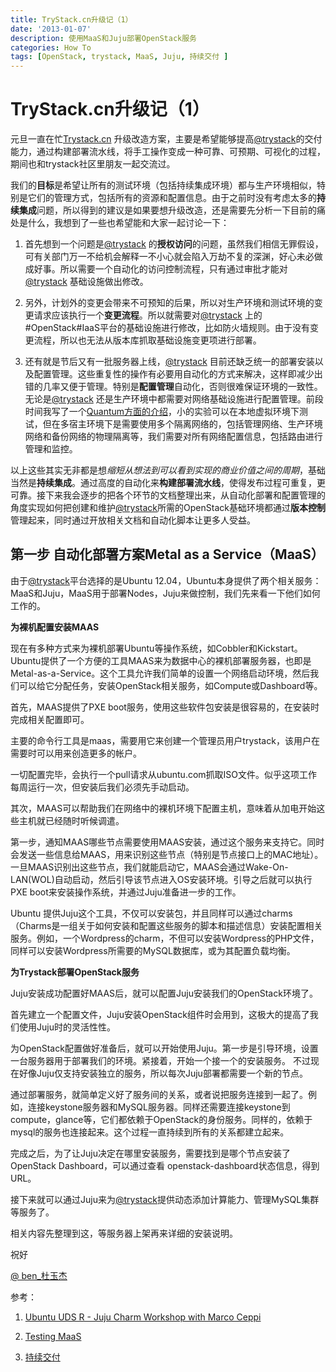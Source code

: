 ```yaml
---
title: TryStack.cn升级记（1）
date: '2013-01-07'
description: 使用MaaS和Juju部署OpenStack服务
categories: How To
tags: [OpenStack, trystack, MaaS, Juju, 持续交付 ]
---
```

# TryStack.cn升级记（1） #

元旦一直在忙[Trystack.cn](http://www.trystack.cn) 升级改造方案，主要是希望能够提高[@trystack](http://weibo.com/trystack)的交付能力，通过构建部署流水线，将手工操作变成一种可靠、可预期、可视化的过程，期间也和trystack社区里朋友一起交流过。

我们的**目标**是希望让所有的测试环境（包括持续集成环境）都与生产环境相似，特别是它们的管理方式，包括所有的资源和配置信息。由于之前时没有考虑太多的**持续集成**问题，所以得到的建议是如果要想升级改造，还是需要先分析一下目前的痛处是什么，我想到了一些也希望能和大家一起讨论一下：

1. 首先想到一个问题是[@trystack](http://weibo.com/trystack) 的**授权访问**的问题，虽然我们相信无罪假设，可有关部门万一不给机会解释一不小心就会陷入万劫不复的深渊，好心未必做成好事。所以需要一个自动化的访问控制流程，只有通过审批才能对[@trystack](http://weibo.com/trystack) 基础设施做出修改。
	
2. 另外，计划外的变更会带来不可预知的后果，所以对生产环境和测试环境的变更请求应该执行一个**变更流程**。所以就需要对[@trystack](http://weibo.com/trystack) 上的#OpenStack#IaaS平台的基础设施进行修改，比如防火墙规则。由于没有变更流程，所以也无法从版本库抓取基础设施变更项进行部署。

3. 还有就是节后又有一批服务器上线，[@trystack](http://weibo.com/trystack) 目前还缺乏统一的部署安装以及配置管理。这些重复性的操作有必要用自动化的方式来解决，这样即减少出错的几率又便于管理。特别是**配置管理**自动化，否则很难保证环境的一致性。无论是[@trystack](weibo.com/trystack) 还是生产环境中都需要对网络基础设施进行配置管理。前段时间我写了一个[Quantum方面的介绍](http://www.tektalk.org/2012/12/23/19893/)，小的实验可以在本地虚拟环境下测试，但在多宿主环境下是需要使用多个隔离网络的，包括管理网络、生产环境网络和备份网络的物理隔离等，我们需要对所有网络配置信息，包括路由进行管理和监控。

以上这些其实无非都是想*缩短从想法到可以看到实现的商业价值之间的周期*，基础当然是**持续集成**。通过高度的自动化来**构建部署流水线**，使得发布过程可重复，更可靠。接下来我会逐步的把各个环节的文档整理出来，从自动化部署和配置管理的角度实现如何把创建和维护[@trystack](webibo.com/trystack)所需的OpenStack基础环境都通过**版本控制**管理起来，同时通过开放相关文档和自动化脚本让更多人受益。
	
## 第一步 自动化部署方案Metal as a Service（MaaS） ##

由于[@trystack](http://weibo.com/trystack)平台选择的是Ubuntu 12.04，Ubuntu本身提供了两个相关服务：MaaS和Juju，MaaS用于部署Nodes，Juju来做控制，我们先来看一下他们如何工作的。

**为裸机配置安装MAAS**

现在有多种方式来为裸机部署Ubuntu等操作系统，如Cobbler和Kickstart。Ubuntu提供了一个方便的工具MAAS来为数据中心的裸机部署服务器，也即是Metal-as-a-Service。这个工具允许我们简单的设置一个网络启动环境，然后我们可以给它分配任务，安装OpenStack相关服务，如Compute或Dashboard等。

首先，MAAS提供了PXE boot服务，使用这些软件包安装是很容易的，在安装时完成相关配置即可。

主要的命令行工具是maas，需要用它来创建一个管理员用户trystack，该用户在需要时可以用来创造更多的帐户。

一切配置完毕，会执行一个pull请求从ubuntu.com抓取ISO文件。似乎这项工作每周运行一次，但安装后我们必须先手动启动。

其次，MAAS可以帮助我们在网络中的裸机环境下配置主机，意味着从加电开始这些主机就已经随时听候调遣。

第一步，通知MAAS哪些节点需要使用MAAS安装，通过这个服务来支持它。同时会发送一些信息给MAAS，用来识别这些节点（特别是节点接口上的MAC地址）。一旦MAAS识别出这些节点，我们就能启动它，MAAS会通过Wake-On-LAN(WOL)自动启动，然后引导该节点进入OS安装环境。引导之后就可以执行PXE boot来安装操作系统，并通过Juju准备进一步的工作。


Ubuntu 提供Juju这个工具，不仅可以安装包，并且同样可以通过charms（Charms是一组关于如何安装和配置这些服务的脚本和描述信息）安装配置相关服务。例如，一个Wordpress的charm，不但可以安装Wordpress的PHP文件，同样可以安装Wordpress所需要的MySQL数据库，或为其配置负载均衡。

**为Trystack部署OpenStack服务**

Juju安装成功配置好MAAS后，就可以配置Juju安装我们的OpenStack环境了。

首先建立一个配置文件，Juju安装OpenStack组件时会用到，这极大的提高了我们使用Juju时的灵活性性。

为OpenStack配置做好准备后，就可以开始使用Juju。第一步是引导环境，设置一台服务器用于部署我们的环境。紧接着，开始一个接一个的安装服务。 不过现在好像Juju仅支持安装独立的服务，所以每次Juju部署都需要一个新的节点。

通过部署服务，就简单定义好了服务间的关系，或者说把服务连接到一起了。例如，连接keystone服务器和MySQL服务器。同样还需要连接keystone到compute，glance等，它们都依赖于OpenStack的身份服务。同样的，依赖于mysql的服务也连接起来。这个过程一直持续到所有的关系都建立起来。

完成之后，为了让Juju决定在哪里安装服务，需要找到是哪个节点安装了OpenStack Dashboard，可以通过查看 openstack-dashboard状态信息，得到URL。

接下来就可以通过Juju来为[@trystack](http://weibo.com/trystack)提供动态添加计算能力、管理MySQL集群等服务了。

相关内容先整理到这，等服务器上架再来详细的安装说明。

祝好

[@ ben_杜玉杰](http://weibo.com/u/1716287123)

参考：

1. [Ubuntu UDS R - Juju Charm Workshop with Marco Ceppi ](https://www.youtube.com/watch?v=9rswMgglc_o)

2. [Testing MaaS](https://wiki.edubuntu.org/SecurityTeam/TestingMAAS)

3. [持续交付](http://www.continuousdelivery.info/)